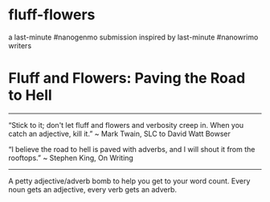 # fluff-flowers

a last-minute #nanogenmo submission inspired by last-minute #nanowrimo writers

# Fluff and Flowers: Paving the Road to Hell

***

“Stick to it; don't let fluff and flowers and verbosity creep in. When you catch an adjective, kill it.” 
~ Mark Twain, SLC to David Watt Bowser

“I believe the road to hell is paved with adverbs, and I will shout it from the rooftops.” 
~ Stephen King, On Writing

***

A petty adjective/adverb bomb to help you get to your word count. Every noun gets an adjective, every verb gets an adverb. 
